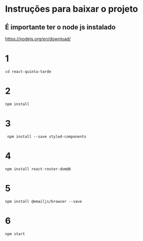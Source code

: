 # Instruções para baixar o projeto

## É importante ter o node js instalado

https://nodejs.org/en/download/

# 1 

```cd react-quinta-tarde```

# 2

```npm install```

# 3 

``` npm install --save styled-components```

# 4 

```npm install react-router-dom@6```

# 5

```npm install @emailjs/browser --save```

# 6

```npm start```